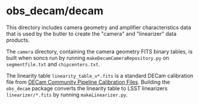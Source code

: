 obs_decam/decam
===============

This directory includes camera geometry and amplifier characteristics data
that is used by the butler to create the "camera" and "linearizer" data products.

The `camera` directory, containing the camera geometry FITS binary tables, is built when soncs run by running `makeDecamCameraRepository.py` on `segmentfile.txt` and `chipcenters.txt`.

The linearity table `linearity_table_v*.fits` is a standard DECam calibration file from
[DECam Community Pipeline Calibration Files](http://www.ctio.noao.edu/noao/content/decam-calibration-files).
Building the `obs_decam` package converts the linearity table to LSST linearizers `linearizer/*.fits` by running `makeLinearizer.py`.
